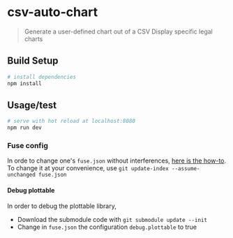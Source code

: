 # csv-auto-chart

> Generate a user-defined chart out of a CSV
> Display specific legal charts

## Build Setup

``` bash
# install dependencies
npm install
```
## Usage/test
``` bash
# serve with hot reload at localhost:8080
npm run dev
```
### Fuse config
In orde to change one's `fuse.json` without interferences, [here is the how-to](https://stackoverflow.com/questions/9794931/keep-file-in-a-git-repo-but-dont-track-changes).
To change it at your convenience, use `git update-index --assume-unchanged fuse.json`
#### Debug plottable
In order to debug the plottable library,
- Download the submodule code with `git submodule update --init`
- Change in `fuse.json` the configuration `debug.plottable` to true